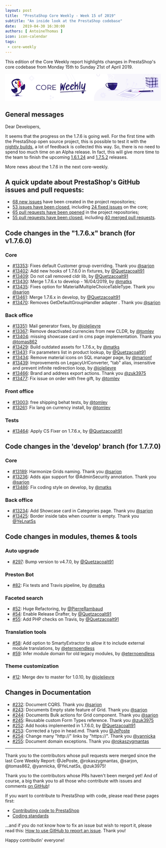 ```yaml
---
layout: post
title:  "PrestaShop Core Weekly - Week 15 of 2019"
subtitle: "An inside look at the PrestaShop codebase"
date:   2019-04-30 16:30:00
authors: [ AntoineThomas ]
icon: icon-calendar
tags:
 - core-weekly
---
```


This edition of the Core Weekly report highlights changes in PrestaShop's core codebase from Monday 15th to Sunday 21st of April 2019.

![Core Weekly banner](/assets/images/2018/12/banner-core-weekly.jpg)


## General messages

Dear Developers,

It seems that the progress on the 1.7.6 is going well. For the first time with the PrestaShop open source project, this is possible to test it with the [nightly builds](https://nightly.prestashop.com/), a lot of feedback is collected this way. So, there is no need to spend too much time on an Alpha release. In fact, this will give more time to the team to finish the upcoming [1.6.1.24](https://github.com/PrestaShop/PrestaShop/milestone/52) and [1.7.5.2](https://github.com/PrestaShop/PrestaShop/milestone/55) releases.

More news about the 1.7.6 in the next core-weekly.


## A quick update about PrestaShop's GitHub issues and pull requests:

- [68 new issues](https://github.com/search?q=org%3APrestaShop+is%3Apublic++-repo%3Aprestashop%2Fprestashop.github.io++is%3Aissue+created%3A2019-04-15..2019-04-21) have been created in the project repositories;
- [53 issues have been closed](https://github.com/search?q=org%3APrestaShop+is%3Apublic++-repo%3Aprestashop%2Fprestashop.github.io++is%3Aissue+closed%3A2019-04-15..2019-04-21), including [24 fixed issues](https://github.com/search?q=org%3APrestaShop+is%3Apublic++-repo%3Aprestashop%2Fprestashop.github.io++is%3Aissue+label%3Afixed+closed%3A2019-04-15..2019-04-21) on the core;
- [65 pull requests have been opened](https://github.com/search?q=org%3APrestaShop+is%3Apublic++-repo%3Aprestashop%2Fprestashop.github.io++is%3Apr+created%3A2019-04-15..2019-04-21) in the project repositories;
- [55 pull requests have been closed](https://github.com/search?q=org%3APrestaShop+is%3Apublic++-repo%3Aprestashop%2Fprestashop.github.io++is%3Apr+closed%3A2019-04-15..2019-04-21), including [40 merged pull requests](https://github.com/search?q=org%3APrestaShop+is%3Apublic++-repo%3Aprestashop%2Fprestashop.github.io++is%3Apr+merged%3A2019-04-15..2019-04-21).


## Code changes in the "1.7.6.x" branch (for v1.7.6.0)

### Core

* [#13353](https://github.com/PrestaShop/PrestaShop/pull/13353): Fixes default Customer group overriding. Thank you [@sarjon](https://github.com/sarjon)
* [#13402](https://github.com/PrestaShop/PrestaShop/pull/13402): Add new hooks of 1.7.6.0 in fixtures, by [@Quetzacoalt91](https://github.com/Quetzacoalt91)
* [#13409](https://github.com/PrestaShop/PrestaShop/pull/13409): Do not call removed cldr lib, by [@Quetzacoalt91](https://github.com/Quetzacoalt91)
* [#13430](https://github.com/PrestaShop/PrestaShop/pull/13430): Merge 1.7.6.x to develop - 16/04/2019, by [@matks](https://github.com/matks)
* [#13435](https://github.com/PrestaShop/PrestaShop/pull/13435): Fixes option for MaterialMultipleChoiceTableType. Thank you [@sarjon](https://github.com/sarjon)
* [#13461](https://github.com/PrestaShop/PrestaShop/pull/13461): Merge 1.7.6.x in develop, by [@Quetzacoalt91](https://github.com/Quetzacoalt91)
* [#13470](https://github.com/PrestaShop/PrestaShop/pull/13470): Removes GetDefaultGroupHandler adapter . Thank you [@sarjon](https://github.com/sarjon)


### Back office

* [#13351](https://github.com/PrestaShop/PrestaShop/pull/13351): Mail generator fixes, by [@jolelievre](https://github.com/jolelievre)
* [#13367](https://github.com/PrestaShop/PrestaShop/pull/13367): Remove deactivated currencies from new CLDR, by [@tomlev](https://github.com/tomlev)
* [#13404](https://github.com/PrestaShop/PrestaShop/pull/13404): missing showcase card in cms page implementation. Thank you [@tomas862](https://github.com/tomas862)
* [#13429](https://github.com/PrestaShop/PrestaShop/pull/13429): Build outdated assets for 1.7.6.x, by [@matks](https://github.com/matks)
* [#13431](https://github.com/PrestaShop/PrestaShop/pull/13431): Fix parameters list in product lookup, by [@Quetzacoalt91](https://github.com/Quetzacoalt91)
* [#13434](https://github.com/PrestaShop/PrestaShop/pull/13434): Remove material icons on SQL manager page, by [@marionf](https://github.com/marionf)
* [#13439](https://github.com/PrestaShop/PrestaShop/pull/13439): Improvements on LegacyUrlConverter, "tab" alias, insensitive and prevent infinite redirection loop, by [@jolelievre](https://github.com/jolelievre)
* [#13466](https://github.com/PrestaShop/PrestaShop/pull/13466): Brand and address export actions. Thank you [@zuk3975](https://github.com/zuk3975)
* [#13477](https://github.com/PrestaShop/PrestaShop/pull/13477): Fix issue on order with free gift, by [@tomlev](https://github.com/tomlev)


### Front office

* [#13003](https://github.com/PrestaShop/PrestaShop/pull/13003): free shipping behat tests, by [@tomlev](https://github.com/tomlev)
* [#13261](https://github.com/PrestaShop/PrestaShop/pull/13261): Fix lang on currency install, by [@tomlev](https://github.com/tomlev)


### Tests

* [#13464](https://github.com/PrestaShop/PrestaShop/pull/13464): Apply CS Fixer on 1.7.6.x, by [@Quetzacoalt91](https://github.com/Quetzacoalt91)


## Code changes in the 'develop' branch (for 1.7.7.0)

### Core

* [#13189](https://github.com/PrestaShop/PrestaShop/pull/13189): Harmonize Grids naming. Thank you [@sarjon](https://github.com/sarjon)
* [#13236](https://github.com/PrestaShop/PrestaShop/pull/13236): Adds ajax support for @AdminSecurity annotation. Thank you [@sarjon](https://github.com/sarjon)
* [#13486](https://github.com/PrestaShop/PrestaShop/pull/13486): Fix coding style on develop, by [@matks](https://github.com/matks)


### Back office

* [#13234](https://github.com/PrestaShop/PrestaShop/pull/13234): Add Showcase card in Categories page. Thank you [@sarjon](https://github.com/sarjon)
* [#13425](https://github.com/PrestaShop/PrestaShop/pull/13425): Border inside tabs when counter is empty. Thank you [@YeLnatSs](https://github.com/YeLnatSs)


## Code changes in modules, themes & tools

### Auto upgrade

* [#297](https://github.com/PrestaShop/autoupgrade/pull/297): Bump version to v4.7.0, by [@Quetzacoalt91](https://github.com/Quetzacoalt91)


### Preston Bot

* [#82](https://github.com/PrestaShop/prestonbot/pull/82): Fix tests and Travis pipeline, by [@matks](https://github.com/matks)


### Faceted search

* [#52](https://github.com/PrestaShop/ps_facetedsearch/pull/52): Huge Refactoring, by [@PierreRambaud](https://github.com/PierreRambaud)
* [#54](https://github.com/PrestaShop/ps_facetedsearch/pull/54): Enable Release Drafter, by [@Quetzacoalt91](https://github.com/Quetzacoalt91)
* [#55](https://github.com/PrestaShop/ps_facetedsearch/pull/55): Add PHP checks on Travis, by [@Quetzacoalt91](https://github.com/Quetzacoalt91)


### Translation tools

* [#58](https://github.com/PrestaShop/TranslationToolsBundle/pull/58): Add option to SmartyExtractor to allow it to include external module translations, by [@eternoendless](https://github.com/eternoendless)
* [#59](https://github.com/PrestaShop/TranslationToolsBundle/pull/59): Infer module domain for old legacy modules, by [@eternoendless](https://github.com/eternoendless)


### Theme customization

* [#12](https://github.com/PrestaShop/ps_themecusto/pull/12): Merge dev to master for 1.0.10, by [@jolelievre](https://github.com/jolelievre)


## Changes in Documentation

* [#232](https://github.com/PrestaShop/docs/pull/232): Document CQRS. Thank you [@sarjon](https://github.com/sarjon)
* [#243](https://github.com/PrestaShop/docs/pull/243): Documents Empty state feature of Grid. Thank you [@sarjon](https://github.com/sarjon)
* [#244](https://github.com/PrestaShop/docs/pull/244): Documents Bulk actions for Grid component. Thank you [@sarjon](https://github.com/sarjon)
* [#245](https://github.com/PrestaShop/docs/pull/245): Reusable custom Form Types reference. Thank you [@zuk3975](https://github.com/zuk3975)
* [#252](https://github.com/PrestaShop/docs/pull/252): Add hooks implemented in 1.7.6.0, by [@Quetzacoalt91](https://github.com/Quetzacoalt91)
* [#253](https://github.com/PrestaShop/docs/pull/253): Corrected a typo in head.md. Thank you [@JePoste](https://github.com/JePoste)
* [#254](https://github.com/PrestaShop/docs/pull/254): Change many "http://" links by "https://". Thank you [@yannicka](https://github.com/yannicka)
* [#255](https://github.com/PrestaShop/docs/pull/255): Document domain exceptions. Thank you [@rokaszygmantas](https://github.com/rokaszygmantas)


<hr />

Thank you to the contributors whose pull requests were merged since the last Core Weekly Report: @JePoste, @rokaszygmantas, @sarjon, @tomas862, @yannicka, @YeLnatSs, @zuk3975!

Thank you to the contributors whose PRs haven't been merged yet! And of course, a big thank you to all those who contribute with issues and comments [on GitHub](https://github.com/PrestaShop/PrestaShop)!

If you want to contribute to PrestaShop with code, please read these pages first:

 * [Contributing code to PrestaShop](https://devdocs.prestashop.com/1.7/contribute/contribution-guidelines/)
 * [Coding standards](https://devdocs.prestashop.com/1.7/development/coding-standards/)

...and if you do not know how to fix an issue but wish to report it, please read this: [How to use GitHub to report an issue](https://devdocs.prestashop.com/1.7/contribute/contribute-reporting-issues/). Thank you!

Happy contributin' everyone!
